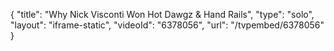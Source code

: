 {
    "title": "Why Nick Visconti Won Hot Dawgz & Hand Rails",
    "type": "solo",
    "layout": "iframe-static",
    "videoId": "6378056",
    "url": "\/tvpembed\/6378056"
}
